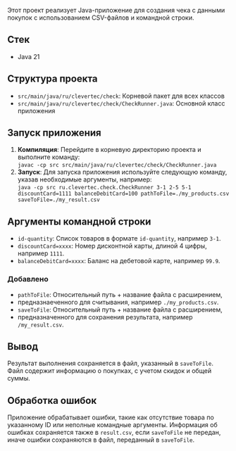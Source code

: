 Этот проект реализует Java-приложение для создания чека с данными покупок с использованием CSV-файлов и командной строки.

## Стек
- Java 21

## Структура проекта

- `src/main/java/ru/clevertec/check`: Корневой пакет для всех классов
- `src/main/java/ru/clevertec/check/CheckRunner.java`: Основной класс приложения

## Запуск приложения
1. **Компиляция**: Перейдите в корневую директорию проекта и выполните команду:  
   `javac -cp src src/main/java/ru/clevertec/check/CheckRunner.java`
2. **Запуск**: Для запуска приложения используйте следующую команду, указав необходимые аргументы, например:  
   `java -cp src ru.clevertec.check.CheckRunner 3-1 2-5 5-1 discountCard=1111 balanceDebitCard=100 pathToFile=./my_products.csv saveToFile=./my_result.csv`

## Аргументы командной строки

- `id-quantity`: Список товаров в формате `id-quantity`, например `3-1`.
- `discountCard=xxxx`: Номер дисконтной карты, длиной 4 цифры, например `1111`.
- `balanceDebitCard=xxxx`: Баланс на дебетовой карте, например `99.9`.

### Добавлено

- `pathToFile`: Относительный путь + название файла с расширением,
- предназнаеченного для считывания, например `./my_products.csv`.
- `saveToFile`: Относительный путь + название файла с расширением, 
- предназначенного для сохранения результата, например `/my_result.csv`.

## Вывод

Результат выполнения сохраняется в файл, указанный в  `saveToFile`. Файл содержит информацию о покупках, с учетом скидок и общей суммы.

## Обработка ошибок

Приложение обрабатывает ошибки, такие как отсутствие товара по указанному ID или неполные командные аргументы. Информация об
ошибках сохраняется также в `result.csv`, если `saveToFile` не передан, иначе ошибки сохраняются в файл, переданный в `saveToFile`.